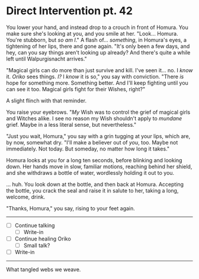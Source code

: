 # Direct Intervention pt. 42

You lower your hand, and instead drop to a crouch in front of Homura. You make sure she's looking at you, and you smile at her. "Look... Homura. You're stubborn, but *so am I*." A flash of... *something*, in Homura's eyes, a tightening of her lips, there and gone again. "It's only been a few days, and hey, can you say things aren't looking up already? And there's quite a while left until Walpurgisnacht arrives."

"Magical girls can do more than just survive and kill. I've seen it... no. I *know* it. *Oriko* sees things. *I?* I *know* it is so," you say with conviction. "There *is* hope for something more. Something better. And I'll keep fighting until you can see it too. Magical girls fight for their Wishes, right?"

A slight flinch with that reminder.

You raise your eyebrows. "*My* Wish was to control the grief of magical girls and Witches alike. I see no reason my Wish shouldn't apply to *mundane* grief. Maybe in a less literal sense, but nevertheless."

"Just you wait, Homura," you say with a grin tugging at your lips, which are, by now, somewhat dry. "I'll make a believer out of *you*, too. Maybe not immediately. Not today. But someday, no matter how long it takes."

Homura looks at you for a long ten seconds, before blinking and looking down. Her hands move in slow, familiar motions, reaching behind her shield, and she withdraws a bottle of water, wordlessly holding it out to you.

... huh. You look down at the bottle, and then back at Homura. Accepting the bottle, you crack the seal and raise it in salute to her, taking a long, welcome, drink.

"Thanks, Homura," you say, rising to your feet again.

---

- [ ] Continue talking
  - [ ] Write-in
- [ ] Continue healing Oriko
  - [ ] Small talk?
- [ ] Write-in

---

What tangled webs we weave.
